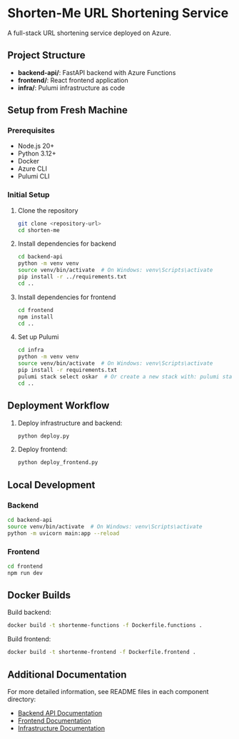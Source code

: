 # Shorten-Me URL Shortening Service

A full-stack URL shortening service deployed on Azure.

## Project Structure

- **backend-api/**: FastAPI backend with Azure Functions
- **frontend/**: React frontend application
- **infra/**: Pulumi infrastructure as code

## Setup from Fresh Machine

### Prerequisites

- Node.js 20+
- Python 3.12+
- Docker
- Azure CLI
- Pulumi CLI

### Initial Setup

1. Clone the repository
   ```bash
   git clone <repository-url>
   cd shorten-me
   ```

2. Install dependencies for backend
   ```bash
   cd backend-api
   python -m venv venv
   source venv/bin/activate  # On Windows: venv\Scripts\activate
   pip install -r ../requirements.txt
   cd ..
   ```

3. Install dependencies for frontend
   ```bash
   cd frontend
   npm install
   cd ..
   ```

4. Set up Pulumi
   ```bash
   cd infra
   python -m venv venv
   source venv/bin/activate  # On Windows: venv\Scripts\activate
   pip install -r requirements.txt
   pulumi stack select oskar  # Or create a new stack with: pulumi stack init <name>
   cd ..
   ```

## Deployment Workflow

1. Deploy infrastructure and backend:
   ```bash
   python deploy.py
   ```

2. Deploy frontend:
   ```bash
   python deploy_frontend.py
   ```

## Local Development

### Backend
```bash
cd backend-api
source venv/bin/activate  # On Windows: venv\Scripts\activate
python -m uvicorn main:app --reload
```

### Frontend
```bash
cd frontend
npm run dev
```

## Docker Builds

Build backend:
```bash
docker build -t shortenme-functions -f Dockerfile.functions .
```

Build frontend:
```bash
docker build -t shortenme-frontend -f Dockerfile.frontend .
```

## Additional Documentation

For more detailed information, see README files in each component directory:
- [Backend API Documentation](./backend-api/README.md)
- [Frontend Documentation](./frontend/README.md)
- [Infrastructure Documentation](./infra/README.md)
